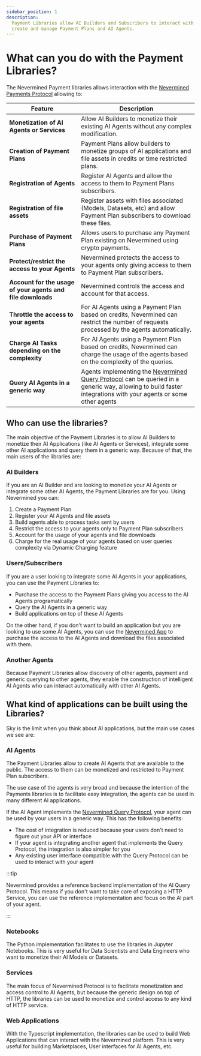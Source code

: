 ```yaml
---
sidebar_position: 1
description:
  Payment Libraries allow AI Builders and Subscribers to interact with the Nevermined platform to
  create and manage Payment Plans and AI Agents.
---
```


# What can you do with the Payment Libraries?

The Nevermined Payment libraries allows interaction with the
[Nevermined Payments Protocol](https://docs.nevermined.io/docs/protocol/) allowing to:

| Feature                                                     | Description                                                                                                                                                                                                               |
| ----------------------------------------------------------- | ------------------------------------------------------------------------------------------------------------------------------------------------------------------------------------------------------------------------- |
| **Monetization of AI Agents or Services**                   | Allow AI Builders to monetize their existing AI Agents without any complex modification.                                                                                                                                  |
| **Creation of Payment Plans**                               | Payment Plans allow builders to monetize groups of AI applications and file assets in credits or time restricted plans.                                                                                                   |
| **Registration of Agents**                                  | Register AI Agents and allow the access to them to Payment Plans subscribers.                                                                                                                                             |
| **Registration of file assets**                             | Register assets with files associated (Models, Datasets, etc) and allow Payment Plan subscribers to download these files.                                                                                                 |
| **Purchase of Payment Plans**                               | Allows users to purchase any Payment Plan existing on Nevermined using crypto payments.                                                                                                                                   |
| **Protect/restrict the access to your Agents**              | Nevermined protects the access to your agents only giving access to them to Payment Plan subscribers.                                                                                                                     |
| **Account for the usage of your agents and file downloads** | Nevermined controls the access and account for that access.                                                                                                                                                               |
| **Throttle the access to your agents**                      | For AI Agents using a Payment Plan based on credits, Nevermined can restrict the number of requests processed by the agents automatically.                                                                                |
| **Charge AI Tasks depending on the complexity**             | For AI Agents using a Payment Plan based on credits, Nevermined can charge the usage of the agents based on the complexity of the queries.                                                                                |
| **Query AI Agents in a generic way**                        | Agents implementing the [Nevermined Query Protocol](https://docs.nevermined.io/docs/protocol/query-protocol) can be queried in a generic way, allowing to build faster integrations with your agents or some other agents |

## Who can use the libraries?

The main objective of the Payment Libraries is to allow AI Builders to monetize their AI
Applications (like AI Agents or Services), integrate some other AI applications and query them in a
generic way. Because of that, the main users of the libraries are:

### AI Builders

If you are an AI Builder and are looking to monetize your AI Agents or integrate some other AI
Agents, the Payment Libraries are for you. Using Nevermined you can:

1. Create a Payment Plan
2. Register your AI Agents and file assets
3. Build agents able to process tasks sent by users
4. Restrict the access to your agents only to Payment Plan subscribers
5. Account for the usage of your agents and file downloads
6. Charge for the real usage of your agents based on user queries complexity via Dynamic Charging
   feature

### Users/Subscribers

If you are a user looking to integrate some AI Agents in your applications, you can use the Payment
Libraries to:

- Purchase the access to the Payment Plans giving you access to the AI Agents programatically
- Query the AI Agents in a generic way
- Build applications on top of these AI Agents

On the other hand, if you don't want to build an application but you are looking to use some AI
Agents, you can use the [Nevermined App](https://nevermined.app) to purchase the access to the AI
Agents and download the files associated with them.

### Another Agents

Because Payment Libraries allow discovery of other agents, payment and generic querying to other
agents, they enable the construction of intelligent AI Agents who can interact automatically with
other AI Agents.

## What kind of applications can be built using the Libraries?

Sky is the limit when you think about AI applications, but the main use cases we see are:

### AI Agents

The Payment Libraries allow to create AI Agents that are available to the public. The access to them
can be monetized and restricted to Payment Plan subscribers.

The use case of the agents is very broad and because the intention of the Payments libraries is to
facilitate easy integration, the agents can be used in many different AI applications.

If the AI Agent implements the
[Nevermined Query Protocol](https://docs.nevermined.io/docs/protocol/query-protocol), your agent can
be used by your users in a generic way. This has the following benefits:

- The cost of integration is reduced because your users don't need to figure out your API or
  interface
- If your agent is integrating another agent that implements the Query Protocol, the integration is
  also simpler for you
- Any existing user interface compatible with the Query Protocol can be used to interact with your
  agent

:::tip

Nevermined provides a reference backend implementation of the AI Query Protocol. This means if you
don't want to take care of exposing a HTTP Service, you can use the reference implementation and
focus on the AI part of your agent.

:::

### Notebooks

The Python implementation facilitates to use the libraries in Jupyter Notebooks. This is very useful
for Data Scientists and Data Engineers who want to monetize their AI Models or Datasets.

### Services

The main focus of Nevermined Protocol is to facilitate monetization and access control to AI Agents,
but because the generic design on top of HTTP, the libraries can be used to monetize and control
access to any kind of HTTP service.

### Web Applications

With the Typescript implementation, the libraries can be used to build Web Applications that can
interact with the Nevermined platform. This is very useful for building Marketplaces, User
interfaces for AI Agents, etc.
